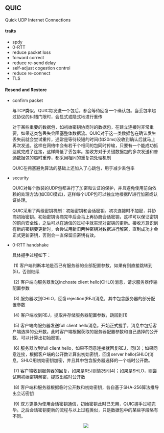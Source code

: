## QUIC

Quick UDP Internet Connections

#### traits

- spdy
- 0-RTT
- reduce packet loss
- forward correct
- reduce re-send delay
- self-adjust cogestion control
- reduce re-connect
- TLS



#### Resend and Restore

- confirm packet

  与TCP类似，QUIC每发送一个包后，都会等待回复一个确认包。当丢包率超过协议的纠错门限时，会显式或隐式地进行重传

  对于某些重要的数据包，如初始密钥协商时的数据包，在建立连接时非常重要，如果这类包丢失会阻塞整体数据流。QUIC对于这一类数据包在确认发生丢失前就会尝试重传，通常是等待较短的时间(如20ms)没收到确认后就马上再次发送。这样在网络中会有若干个相同的包同时传输，只要有一个能成功抵达就完成了连接，这样降低了丢包率。接收方对于关键数据包的多次发送和普通数据包的超时重传，都采用相同的重复包处理机制

  QUIC在拥塞避免算法的基础上还加入了心跳包，用于减少丢包率

- security

  QUIC对每个散装的UDP包都进行了加密和认证的保护，并且避免使用前向依赖的处理方法(如CBC模式)，这样每个UDP包可以独立地根据IV进行加密或认证处理。

  QUIC采用了两级密钥机制：初始密钥和会话密钥。初次连接时不加密，并协商初始密钥。初始密钥协商完毕后会马上再协商会话密钥，这样可以保证密钥的前向安全性，之后可以在通信的过程中就实现对密钥的更新。接收方意识到有新的密钥要更新时，会尝试用新旧两种密钥对数据进行解密，直到成功才会正式更新密钥，否则会一直保留旧密钥有效。

- 0-RTT handshake

  具体握手过程如下：

  ​    (1) 客户端判断本地是否已有服务器的全部配置参数，如果有则直接跳转到(5)，否则继续

  ​    (2) 客户端向服务器发送inchoate client hello(CHLO)消息，请求服务器传输配置参数

  ​    (3) 服务器收到CHLO，回复rejection(REJ)消息，其中包含服务器的部分配置参数

  ​    (4) 客户端收到REJ，提取并存储服务器配置参数，跳回到(1) 

  ​    (5) 客户端向服务器发送full client hello消息，开始正式握手，消息中包括客户端选择的公开数。此时客户端根据获取的服务器配置参数和自己选择的公开数，可以计算出初始密钥。

  ​    (6) 服务器收到full client hello，如果不同意连接就回复REJ，同(3)；如果同意连接，根据客户端的公开数计算出初始密钥，回复server hello(SHLO)消息，SHLO用初始密钥加密，并且其中包含服务器选择的一个临时公开数。

  ​    (7) 客户端收到服务器的回复，如果是REJ则情况同(4)；如果是SHLO，则尝试用初始密钥解密，提取出临时公开数

  ​    (8) 客户端和服务器根据临时公开数和初始密钥，各自基于SHA-256算法推导出会话密钥

  ​    (9) 双方更换为使用会话密钥通信，初始密钥此时已无用，QUIC握手过程完毕。之后会话密钥更新的流程与以上过程类似，只是数据包中的某些字段略有不同。

  <center>
    <img src = "https://images2017.cnblogs.com/blog/490723/201708/490723-20170816113803381-1510568519.png"/>
  </center>

  